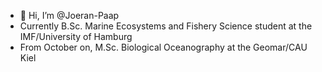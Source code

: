 - 👋 Hi, I’m @Joeran-Paap
- Currently B.Sc. Marine Ecosystems and Fishery Science student at the IMF/University of Hamburg
- From October on, M.Sc. Biological Oceanography at the Geomar/CAU Kiel

<!---
Joeran-Paap/Joeran-Paap is a ✨ special ✨ repository because its `README.md` (this file) appears on your GitHub profile.
You can click the Preview link to take a look at your changes.
--->
